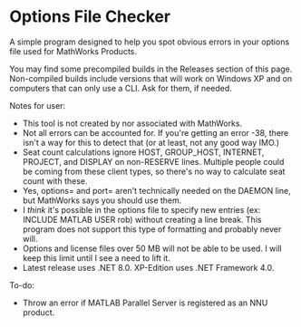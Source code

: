 # Options File Checker
A simple program designed to help you spot obvious errors in your options file used for MathWorks Products.

You may find some precompiled builds in the Releases section of this page. Non-compiled builds include versions that will work on Windows XP and on computers that can only use a CLI. Ask for them, if needed.

Notes for user:
- This tool is not created by nor associated with MathWorks.
- Not all errors can be accounted for. If you're getting an error -38, there isn't a way for this to detect that (or at least, not any good way IMO.)
- Seat count calculations ignore HOST, GROUP_HOST, INTERNET, PROJECT, and DISPLAY on non-RESERVE lines. Multiple people could be coming from these client types, so there's no way to calculate seat count with these.
- Yes, options= and port= aren't technically needed on the DAEMON line, but MathWorks says you should use them.
- I _think_ it's possible in the options file to specify new entries (ex: INCLUDE MATLAB USER rob) without creating a line break. This program does not support this type of formatting and probably never will.
- Options and license files over 50 MB will not be able to be used. I will keep this limit until I see a need to lift it.
- Latest release uses .NET 8.0. XP-Edition uses .NET Framework 4.0.

To-do:
- Throw an error if MATLAB Parallel Server is registered as an NNU product.
